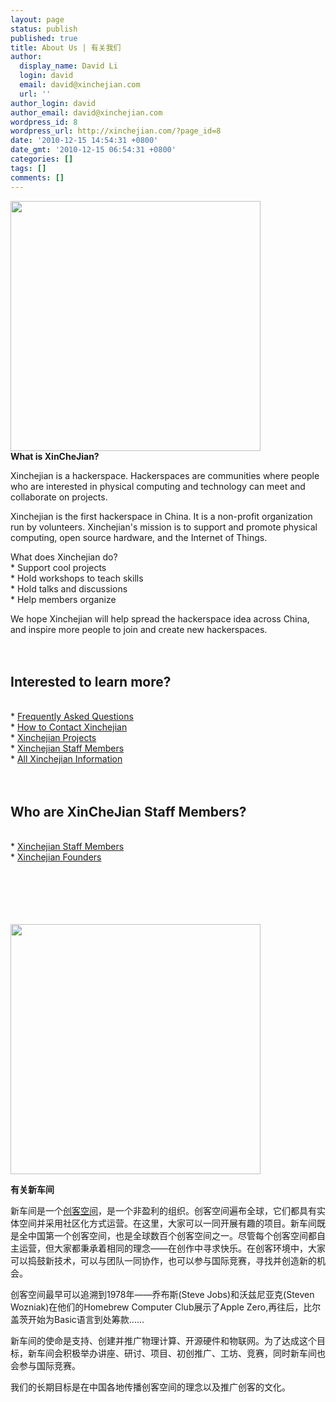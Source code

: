 ```yaml
---
layout: page
status: publish
published: true
title: About Us | 有关我们
author:
  display_name: David Li
  login: david
  email: david@xinchejian.com
  url: ''
author_login: david
author_email: david@xinchejian.com
wordpress_id: 8
wordpress_url: http://xinchejian.com/?page_id=8
date: '2010-12-15 14:54:31 +0800'
date_gmt: '2010-12-15 06:54:31 +0800'
categories: []
tags: []
comments: []
---
```

<p><!--:en--><img title="001-Opening-poster-NoText" src="http://xinchejian.com/wp-content/uploads/2010/12/001-Opening-poster-NoText-400x400.jpg" alt="" width="400" height="400" /><br />
<strong>What is XinCheJian? </strong></p>
<p>Xinchejian is a hackerspace.  Hackerspaces are communities where people who are interested in physical computing and technology can meet and collaborate on projects.</p>
<p>Xinchejian is the first hackerspace in China.  It is a non-profit organization run by volunteers.  Xinchejian's mission is to support and promote physical computing, open source hardware, and the Internet of Things.</p>
<p>What does Xinchejian do?<br />
 * Support cool projects<br />
 * Hold workshops to teach skills<br />
 * Hold talks and discussions<br />
 * Help members organize </p>
<p>We hope Xinchejian will help spread the hackerspace idea across China, and inspire more people to join and create new hackerspaces.<br />
<br />&nbsp;<br /></p>
<h2>Interested to learn more?</h2><br />
* <a href="http://wiki.xinchejian.com/wiki/FAQ" target="_blank">Frequently Asked Questions</a><br />
* <a href="http://xinchejian.com/contact-us/">How to Contact Xinchejian </a><br />
* <a href="http://wiki.xinchejian.com/wiki/Category:Project" target="_blank">Xinchejian Projects</a><br />
* <a href="http://wiki.xinchejian.com/wiki/Staff_members" target="_blank">Xinchejian Staff Members</a><br />
* <a href="http://wiki.xinchejian.com/wiki" target="_blank">All Xinchejian Information</a><br />
<br />&nbsp;<br /></p>
<h2>Who are XinCheJian Staff Members?</h2><br />
* <a href="http://wiki.xinchejian.com/wiki/Staff_members" target="_blank">Xinchejian Staff Members</a><br />
* <a href="http://wiki.xinchejian.com/wiki/Cofounders" target="_blank">Xinchejian Founders</a><br />
<br />&nbsp;<br /><br />
<br />&nbsp;<br /></p>
<p><!--:--></p>
<p><!--:zh-->
<p><a href="http://xinchejian.com/wp-content/uploads/2010/12/001-Opening-poster-NoText.jpg"><img class="alignnone size-large wp-image-3176" title="001-Opening-poster-NoText" src="http://xinchejian.com/wp-content/uploads/2010/12/001-Opening-poster-NoText-400x400.jpg" alt="" width="400" height="400" /></a></p></p>
<p><strong>有关新车间</strong></p></p>
<p>新车间是一个<a href="http://hackerspaces.org/wiki/Hackerspaces" target="_blank">创客空间</a>，是一个非盈利的组织。创客空间遍布全球，它们都具有实体空间并采用社区化方式运营。在这里，大家可以一同开展有趣的项目。新车间既是全中国第一个创客空间，也是全球数百个创客空间之一。尽管每个创客空间都自主运营，但大家都秉承着相同的理念&mdash;&mdash;在创作中寻求快乐。在创客环境中，大家可以捣鼓新技术，可以与团队一同协作，也可以参与国际竞赛，寻找并创造新的机会。</p></p>
<p>创客空间最早可以追溯到1978年&mdash;&mdash;乔布斯(Steve Jobs)和沃兹尼亚克(Steven Wozniak)在他们的Homebrew Computer Club展示了Apple Zero,再往后，比尔盖茨开始为Basic语言到处筹款&hellip;&hellip;</p></p>
<p>新车间的使命是支持、创建并推广物理计算、开源硬件和物联网。为了达成这个目标，新车间会积极举办讲座、研讨、项目、初创推广、工坊、竞赛，同时新车间也会参与国际竞赛。</p></p>
<p>我们的长期目标是在中国各地传播创客空间的理念以及推广创客的文化。</p><br />
<!--:--></p>
